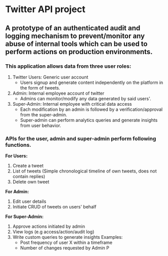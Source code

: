 # Twitter API project

## A prototype of an authenticated audit and logging mechanism to prevent/monitor any abuse of internal tools which can be used to perform actions on production environments.

### This application allows data from three user roles:
1. Twitter Users: Generic user account
   * Users signup and generate content independently on the platform in the form of tweets.
2. Admin: Internal employee account of twitter
   * Admins can monitor/modify any data generated by said users'.
3. Super-Admin: Internal employee with critical data access
   * Each modification by an admin is followed by a verification/approval from the super-admin.
   * Super-admin can perform analytics queries and generate insights from user behavior.
  

### APIs for the user, admin and super-admin perform following functions.
**For Users:**
1. Create a tweet
2. List of tweets (Simple chronological timeline of own tweets, does not contain replies)
3. Delete own tweet

**For Admin:**
1. Edit user details
2. Initiate CRUD of tweets on users' behalf

**For Super-Admin:**
1. Approve actions initiated by admin
2. View logs (e.g access/action/audit log)
3. Write custom queries to generate insights
  Examples:
    * Post frequency of user X within a timeframe
    * Number of changes requested by Admin P

